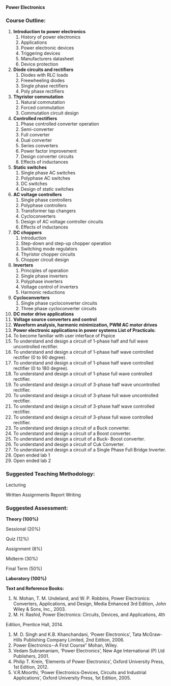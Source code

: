 #### **Power Electronics**



### **Course Outline:**
1. **Introduction to power electronics**
   1. History of power electronics
   1. Applications
   1. Power electronic devices
   1. Triggering devices
   1. Manufacturers datasheet
   1. Device protection
1. **Diode circuits and rectifiers**
   1. Diodes with RLC loads
   1. Freewheeling diodes
   1. Single phase rectifiers
   1. Poly phase rectifiers
1. **Thyristor commutation**
   1. Natural commutation
   1. Forced commutation
   1. Commutation circuit design
1. **Controlled rectifiers**
   1. Phase controlled converter operation
   1. Semi-converter
   1. Full converter
   1. Dual converter
   1. Series converters
   1. Power factor improvement
   1. Design converter circuits
   1. Effects of inductances
1. **Static switches**
   1. Single phase AC switches
   1. Polyphase AC switches
   1. DC switches
   1. Design of static switches
1. **AC voltage controllers**
   1. Single phase controllers
   1. Polyphase controllers
   1. Transformer tap changers
   1. Cycloconverters
   1. Design of AC voltage controller circuits
   1. Effects of inductances
1. **DC choppers**
   1. Introduction
   1. Step-down and step-up chopper operation
   1. Switching mode regulators
   1. Thyristor chopper circuits
   1. Chopper circuit design
1. **Inverters**
   1. Principles of operation
   1. Single phase inverters
   1. Polyphase inverters
   1. Voltage control of inverters
   1. Harmonic reductions
1. **Cycloconverters**
   1. Single phase cycloconverter circuits
   1. Three phase cycloconverter circuits
1. **DC motor drive applications**
1. **Voltage source converters and control**
1. **Waveform analysis, harmonic minimization, PWM AC motor drives**
1. **Power electronic applications in power systems List of Practicals:**
1. To become familiar with user interface of Pspice
1. To understand and design a circuit of 1-phase half and full wave uncontrolled rectifier.
1. To understand and design a circuit of 1-phase half wave controlled rectifier (0 to 90 degree).
1. To understand and design a circuit of 1-phase half wave controlled rectifier (0 to 180 degree).
1. To understand and design a circuit of 1-phase full wave controlled rectifier.
1. To understand and design a circuit of 3-phase half wave uncontrolled rectifier.
1. To understand and design a circuit of 3-phase full wave uncontrolled rectifier.
1. To understand and design a circuit of 3-phase half wave controlled rectifier.
1. To understand and design a circuit of 3-phase full wave controlled rectifier.
1. To understand and design a circuit of a Buck converter.
1. To understand and design a circuit of a Boost converter.
1. To understand and design a circuit of a Buck- Boost converter.
1. To understand and design a circuit of Cuk Converter.
1. To understand and design a circuit of a Single Phase Full Bridge Inverter.
1. Open ended lab 1
1. Open ended lab 2
### **Suggested Teaching Methodology:**
Lecturing

Written Assignments Report Writing
### **Suggested Assessment:**
**Theory (100%)**

Sessional (20%)

Quiz (12%)

Assignment (8%)

Midterm (30%)

Final Term (50%)

**Laboratory (100%)**

**Text and Reference Books:**

1. N. Mohan, T. M. Undeland, and W. P. Robbins, Power Electronics: Converters, Applications, and Design, Media Enhanced 3rd Edition, John Wiley & Sons, Inc., 2003.
1. M. H. Rashid, Power Electronics: Circuits, Devices, and Applications, 4th

Edition, Prentice Hall, 2014.

1. M. D. Singh and K.B. Khanchandani, ‘Power Electronics’, Tata McGraw- Hills Publishing Company Limited, 2nd Edition, 2006.
1. Power Electronics--A First Course” Mohan, Wiley.
1. Vedam Subramaniam, ‘Power Electronics’, New Age International (P) Ltd Publishers, 2001.
1. Philip T. Krein, ‘Elements of Power Electronics’, Oxford University Press, 1st Edition, 2012.
1. V.R.Moorthi,	‘Power	Electronics-Devices,	Circuits	and	Industrial Applications’, Oxford University Press, 1st Edition, 2005.